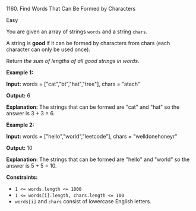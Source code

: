 1160\. Find Words That Can Be Formed by Characters

Easy

You are given an array of strings `words` and a string `chars`.

A string is **good** if it can be formed by characters from chars (each character can only be used once).

Return _the sum of lengths of all good strings in words_.

**Example 1:**

**Input:** words = ["cat","bt","hat","tree"], chars = "atach"

**Output:** 6

**Explanation:** The strings that can be formed are "cat" and "hat" so the answer is 3 + 3 = 6.

**Example 2:**

**Input:** words = ["hello","world","leetcode"], chars = "welldonehoneyr"

**Output:** 10

**Explanation:** The strings that can be formed are "hello" and "world" so the answer is 5 + 5 = 10.

**Constraints:**

*   `1 <= words.length <= 1000`
*   `1 <= words[i].length, chars.length <= 100`
*   `words[i]` and `chars` consist of lowercase English letters.